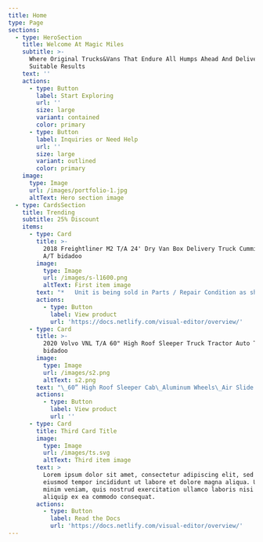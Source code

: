 ```yaml
---
title: Home
type: Page
sections:
  - type: HeroSection
    title: Welcome At Magic Miles
    subtitle: >-
      Where Original Trucks&Vans That Endure All Humps Ahead And Deliver
      Suitable Results
    text: ''
    actions:
      - type: Button
        label: Start Exploring
        url: ''
        size: large
        variant: contained
        color: primary
      - type: Button
        label: Inquiries or Need Help
        url: ''
        size: large
        variant: outlined
        color: primary
    image:
      type: Image
      url: /images/portfolio-1.jpg
      altText: Hero section image
  - type: CardsSection
    title: Trending
    subtitle: 25% Discount
    items:
      - type: Card
        title: >-
          2018 Freightliner M2 T/A 24' Dry Van Box Delivery Truck Cummins B6.7
          A/T bidadoo
        image:
          type: Image
          url: /images/s-l1600.png
          altText: First item image
        text: "*   Unit is being sold in Parts / Repair Condition as shown\_\n\n*   Engine does not start with unknown issues\_\n\n*   Battery will not take charge - unable to verify current mileage or hours\_\n\n*   Tires are in average condition\_\n\n*   Tread depths-\_Fronts-12/32\_ L.Rears-15/32\_ R.Rears-13/32\n\n*   Unit is in average overall cosmetic condition with wear as shown\n\n*   See photos for more details\n\n"
        actions:
          - type: Button
            label: View product
            url: 'https://docs.netlify.com/visual-editor/overview/'
      - type: Card
        title: >-
          2020 Volvo VNL T/A 60" High Roof Sleeper Truck Tractor Auto Trans D13M
          bidadoo
        image:
          type: Image
          url: /images/s2.png
          altText: s2.png
        text: "\_60” High Roof Sleeper Cab\_Aluminum Wheels\_Air Slide 5th Wheel\_Suspension Dump\_Power Windows and Mirrors\_Heated Mirrors\_AM/FM Radio w/ CD, USB, Aux, and Bluetooth\n"
        actions:
          - type: Button
            label: View product
            url: ''
      - type: Card
        title: Third Card Title
        image:
          type: Image
          url: /images/ts.svg
          altText: Third item image
        text: >
          Lorem ipsum dolor sit amet, consectetur adipiscing elit, sed do
          eiusmod tempor incididunt ut labore et dolore magna aliqua. Ut enim ad
          minim veniam, quis nostrud exercitation ullamco laboris nisi ut
          aliquip ex ea commodo consequat.
        actions:
          - type: Button
            label: Read the Docs
            url: 'https://docs.netlify.com/visual-editor/overview/'
---
```


